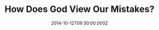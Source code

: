 ---
title: "How Does God View Our Mistakes?"
image: "https://i.imgur.com/MuLYIpM.jpg"
date: "2014-10-12T09:30:00.000Z"
video:
  type: "vimeo"
  id: 108821587
speaker:
  name: "Bart Wilkins"
  permalink: "bart-wilkins"
series: "descendants"
---